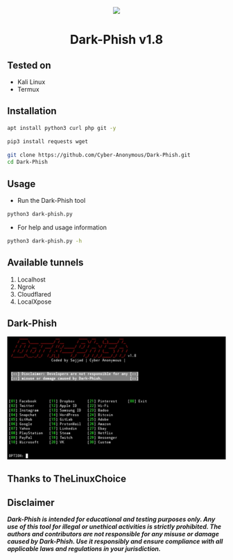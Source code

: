 <p align="center">
<img src="core/logo.png alt="Dark-Phish Logo"/>
</p>

<h1 align="center"> Dark-Phish v1.8</h1>


## Tested on
- Kali Linux
- Termux

## Installation

```bash
apt install python3 curl php git -y
```
```bash
pip3 install requests wget
```
```bash
git clone https://github.com/Cyber-Anonymous/Dark-Phish.git
cd Dark-Phish
```

## Usage 
- Run the Dark-Phish tool
```bash
python3 dark-phish.py
```

- For help and usage information
```bash
python3 dark-phish.py -h

```
## Available tunnels
1. Localhost
2. Ngrok
3. Cloudflared 
4. LocalXpose 

## Dark-Phish
![](core/image1.png)

## Thanks to TheLinuxChoice

## Disclaimer 
***Dark-Phish is intended for educational and testing purposes only. Any use of this tool for illegal or unethical activities is strictly prohibited. The authors and contributors are not responsible for any misuse or damage caused by Dark-Phish. Use it responsibly and ensure compliance with all applicable laws and regulations in your jurisdiction.***